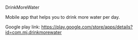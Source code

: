 DrinkMoreWater

Mobile app that helps you to drink more water per day.

Google play link: https://play.google.com/store/apps/details?id=com.mj.drinkmorewater
